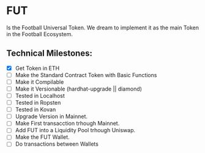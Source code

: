 # FUT
Is the Football Universal Token. We dream to implement it as the main Token in the Football Ecosystem. 

## Technical Milestones:
- [x] Get Token in ETH
- [ ] Make the Standard Contract Token with Basic Functions
- [ ] Make it Compilable
- [ ] Make it Versionable (hardhat-upgrade || diamond)
- [ ] Tested in Localhost
- [ ] Tested in Ropsten
- [ ] Tested in Kovan
- [ ] Upgrade Version in Mainnet.
- [ ] Make First transacction trhough Mainnet.
- [ ] Add FUT into a Liquidity Pool trhough Uniswap.
- [ ] Make the FUT Wallet.
- [ ] Do transactions between Wallets